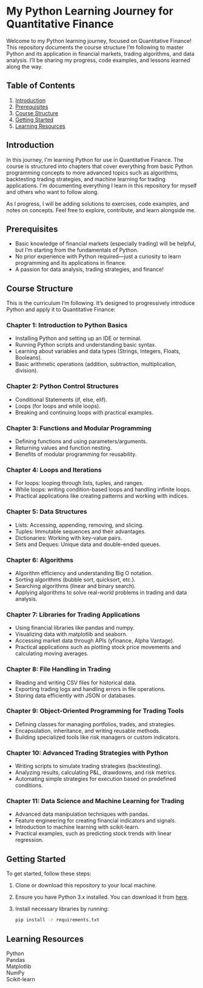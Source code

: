 # My Python Learning Journey for Quantitative Finance

Welcome to my Python learning journey, focused on Quantitative Finance! This repository documents the course structure I’m following to master Python and its application in financial markets, trading algorithms, and data analysis. I’ll be sharing my progress, code examples, and lessons learned along the way.

## Table of Contents

1. [Introduction](#introduction)
2. [Prerequisites](#prerequisites)
3. [Course Structure](#course-structure)
4. [Getting Started](#getting-started)
5. [Learning Resources](learning-resources)


## Introduction

In this journey, I'm learning Python for use in Quantitative Finance. The course is structured into chapters that cover everything from basic Python programming concepts to more advanced topics such as algorithms, backtesting trading strategies, and machine learning for trading applications. I'm documenting everything I learn in this repository for myself and others who want to follow along.

As I progress, I will be adding solutions to exercises, code examples, and notes on concepts. Feel free to explore, contribute, and learn alongside me.

## Prerequisites

- Basic knowledge of financial markets (especially trading) will be helpful, but I’m starting from the fundamentals of Python.
- No prior experience with Python required—just a curiosity to learn programming and its applications in finance.
- A passion for data analysis, trading strategies, and finance!

## Course Structure

This is the curriculum I’m following. It’s designed to progressively introduce Python and apply it to Quantitative Finance:

### Chapter 1: Introduction to Python Basics
- Installing Python and setting up an IDE or terminal.
- Running Python scripts and understanding basic syntax.
- Learning about variables and data types (Strings, Integers, Floats, Booleans).
- Basic arithmetic operations (addition, subtraction, multiplication, division).

### Chapter 2: Python Control Structures
- Conditional Statements (if, else, elif).
- Loops (for loops and while loops).
- Breaking and continuing loops with practical examples.

### Chapter 3: Functions and Modular Programming
- Defining functions and using parameters/arguments.
- Returning values and function nesting.
- Benefits of modular programming for reusability.

### Chapter 4: Loops and Iterations
- For loops: looping through lists, tuples, and ranges.
- While loops: writing condition-based loops and handling infinite loops.
- Practical applications like creating patterns and working with indices.

### Chapter 5: Data Structures
- Lists: Accessing, appending, removing, and slicing.
- Tuples: Immutable sequences and their advantages.
- Dictionaries: Working with key-value pairs.
- Sets and Deques: Unique data and double-ended queues.

### Chapter 6: Algorithms
- Algorithm efficiency and understanding Big O notation.
- Sorting algorithms (bubble sort, quicksort, etc.).
- Searching algorithms (linear and binary search).
- Applying algorithms to solve real-world problems in trading and data analysis.

### Chapter 7: Libraries for Trading Applications
- Using financial libraries like pandas and numpy.
- Visualizing data with matplotlib and seaborn.
- Accessing market data through APIs (yfinance, Alpha Vantage).
- Practical applications such as plotting stock price movements and calculating moving averages.

### Chapter 8: File Handling in Trading
- Reading and writing CSV files for historical data.
- Exporting trading logs and handling errors in file operations.
- Storing data efficiently with JSON or databases.

### Chapter 9: Object-Oriented Programming for Trading Tools
- Defining classes for managing portfolios, trades, and strategies.
- Encapsulation, inheritance, and writing reusable methods.
- Building specialized tools like risk managers or custom indicators.

### Chapter 10: Advanced Trading Strategies with Python
- Writing scripts to simulate trading strategies (backtesting).
- Analyzing results, calculating P&L, drawdowns, and risk metrics.
- Automating simple strategies for execution based on predefined conditions.

### Chapter 11: Data Science and Machine Learning for Trading
- Advanced data manipulation techniques with pandas.
- Feature engineering for creating financial indicators and signals.
- Introduction to machine learning with scikit-learn.
- Practical examples, such as predicting stock trends with linear regression.

## Getting Started

To get started, follow these steps:

1. Clone or download this repository to your local machine.
2. Ensure you have Python 3.x installed. You can download it from [here](https://www.python.org/downloads/).
3. Install necessary libraries by running:

   ```bash
   pip install -r requirements.txt

## Learning Resources

Python  
Pandas   
Matplotlib   
NumPy   
Scikit-learn  